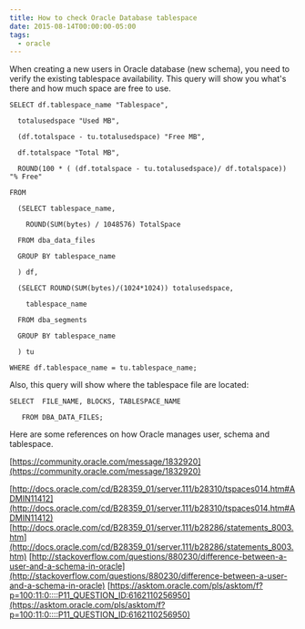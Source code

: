```yaml
---
title: How to check Oracle Database tablespace
date: 2015-08-14T00:00:00-05:00
tags:
  - oracle
---
```


When creating a new users in Oracle database (new schema), you need to verify the existing tablespace availability. This query will show you what's there and how much space are free to use.

```
SELECT df.tablespace_name "Tablespace",

  totalusedspace "Used MB",

  (df.totalspace - tu.totalusedspace) "Free MB",

  df.totalspace "Total MB",

  ROUND(100 * ( (df.totalspace - tu.totalusedspace)/ df.totalspace)) "% Free"

FROM

  (SELECT tablespace_name,

    ROUND(SUM(bytes) / 1048576) TotalSpace

  FROM dba_data_files

  GROUP BY tablespace_name

  ) df,

  (SELECT ROUND(SUM(bytes)/(1024*1024)) totalusedspace,

    tablespace_name

  FROM dba_segments

  GROUP BY tablespace_name

  ) tu

WHERE df.tablespace_name = tu.tablespace_name;
```

Also, this query will show where the tablespace file are located:

```
SELECT  FILE_NAME, BLOCKS, TABLESPACE_NAME

   FROM DBA_DATA_FILES;
```

Here are some references on how Oracle manages user, schema and tablespace.

[https://community.oracle.com/message/1832920](https://community.oracle.com/message/1832920)

[http://docs.oracle.com/cd/B28359_01/server.111/b28310/tspaces014.htm#ADMIN11412](http://docs.oracle.com/cd/B28359_01/server.111/b28310/tspaces014.htm#ADMIN11412)
[http://docs.oracle.com/cd/B28359_01/server.111/b28286/statements_8003.htm](http://docs.oracle.com/cd/B28359_01/server.111/b28286/statements_8003.htm)
[http://stackoverflow.com/questions/880230/difference-between-a-user-and-a-schema-in-oracle](http://stackoverflow.com/questions/880230/difference-between-a-user-and-a-schema-in-oracle)
[https://asktom.oracle.com/pls/asktom/f?p=100:11:0::::P11_QUESTION_ID:6162110256950](https://asktom.oracle.com/pls/asktom/f?p=100:11:0::::P11_QUESTION_ID:6162110256950)
